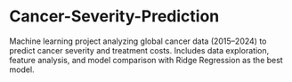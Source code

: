 # Cancer-Severity-Prediction
Machine learning project analyzing global cancer data (2015–2024) to predict cancer severity and treatment costs. Includes data exploration, feature analysis, and model comparison with Ridge Regression as the best model.

